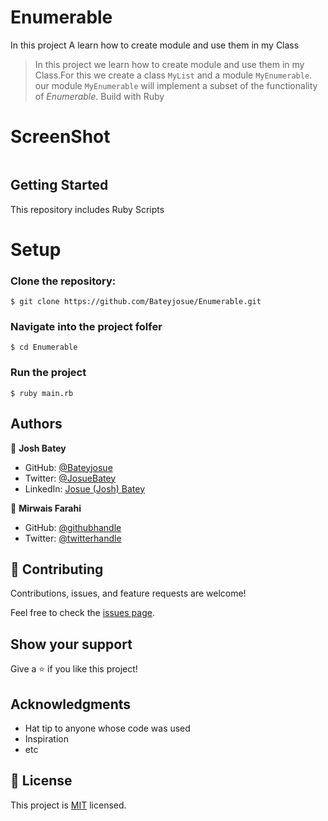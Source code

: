 # Enumerable
In this project A learn how to create module and use them in my Class

> In this project we learn how to create module and use them in my Class.For this we create a class  `MyList` and a module `MyEnumerable`. our module `MyEnumerable` will implement a subset of the functionality of *Enumerable*. Build with Ruby

# ScreenShot
![]()

## Getting Started

This repository includes Ruby Scripts
# Setup

### Clone the repository:

    $ git clone https://github.com/Bateyjosue/Enumerable.git

### Navigate into the project folfer

    $ cd Enumerable

### Run the project

    $ ruby main.rb


## Authors

👤 **Josh Batey**

- GitHub: [@Bateyjosue](https://github.com/Bateyjosue)
- Twitter: [@JosueBatey](https://twitter.com/josuebatey)
- LinkedIn: [Josue (Josh) Batey](https://www.linkedin.com/in/josue-ishara/)

👤 **Mirwais Farahi**

- GitHub: [@githubhandle](https://github.com/mirwaisfarahi)
- Twitter: [@twitterhandle](https://twitter.com/farahi92)

## 🤝 Contributing

Contributions, issues, and feature requests are welcome!

Feel free to check the [issues page](../../issues/).

## Show your support

Give a ⭐️ if you like this project!

## Acknowledgments

- Hat tip to anyone whose code was used
- Inspiration
- etc

## 📝 License

This project is [MIT](./MIT.md) licensed.

